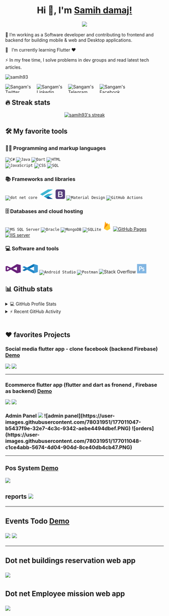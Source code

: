   <h1 align="center"> Hi 👋, I'm <a href="https://www.youtube.com/JohannesMilke?sub_confirmation=1">Samih damaj!</a></h1>

<p align="center">
  <a href="https://github.com/DenverCoder1/readme-typing-svg"><img src="https://readme-typing-svg.herokuapp.com/?lines=Full-stack%20web%20and%20app%20developer;7%2B%20years%20of%20coding%20experience;Always%20learning%20new%20things&font=Fira%20Code&center=true&width=440&height=45&color=0000ff&vCenter=true&size=22"></a>
</p>

🔭 I’m working as a Software developer and contributing to frontend and backend for building mobile & web and Desktop applications.

🌱  I’m currently learning Flutter ❤️ 

⚡ In my free time, I solve problems in dev groups and read latest tech articles.

<p align="left"> <img src="https://komarev.com/ghpvc/?username=codersangam&label=Views&color=green&style=plastic" alt="samih93" /> </p>


<a href="https://twitter.com/damajsam">
  <img align="left" alt="Sangam's Twitter" width="100px" height="28px" src="https://img.shields.io/badge/Twitter-1DA1F2?style=for-the-badge&logo=twitter&logoColor=white" />
</a>
<a href="https://www.linkedin.com/in/samih-damaj-4045ab102">
  <img align="left" alt="Sangam's Linkedin" width="100px" height="28px" src="https://img.shields.io/badge/LinkedIn-0077B5?style=for-the-badge&logo=linkedin&logoColor=white" />
</a>
<a href="https://t.me/samihdamaj">
  <img align="left" alt="Sangam's Telegram" width="100px" height="28px" src="https://img.shields.io/badge/Telegram-1DA1F2?style=for-the-badge&logo=telegram&logoColor=white&color=lightblue" />
</a>

<a href="https://www.facebook.com/profile.php?id=100007614497835">
  <img align="left" alt="Sangam's Facebook" width="100px" height="28px" src="https://img.shields.io/badge/Facebook-1DA1F2?style=for-the-badge&logo=facebook&logoColor=white&color=blue" />
</a>
<br/>

## 🔥 Streak stats

<p align="center">
  <a href="https://github.com/samih93">
    <img title="🔥 Get streak stats for your profile at git.io/streak-stats" alt="samih93's streak" src="https://github-readme-streak-stats.herokuapp.com/?user=samih93&theme=monokai-metallian&hide_border=true"/>
  </a>
</p>


## 🛠️ My favorite tools

### 👨‍💻 Programming and markup languages

<code><img alt="C#" src="https://custom-icon-badges.herokuapp.com/badge/C%23-68217A.svg?logo=cs2&logoColor=white"></code>
<code><img alt="Java" src="https://img.shields.io/badge/Java-007396.svg?logo=java&logoColor=white"></code>
<code><img alt="Dart" src="https://img.shields.io/badge/Dart-15A6C4.svg?logo=dart&logoColor=white"></code>
<code><img alt="HTML" src="https://img.shields.io/badge/HTML-E34F26.svg?logo=html5&logoColor=white">
</code>
<code><img alt="JavaScript" src="https://img.shields.io/badge/JavaScript-F7DF1E.svg?logo=javascript&logoColor=black"></code>
    <code><img alt="CSS" src="https://img.shields.io/badge/CSS-1572B6.svg?logo=css3&logoColor=white"></code>
<code><img alt="SQL" src="https://custom-icon-badges.herokuapp.com/badge/SQL-025E8C.svg?logo=database&logoColor=white">
</code>

### 📚 Frameworks and libraries


<code><img alt="dot net core" title="dot net core"  height="30" src="https://wpguru.co.uk/wp-content/uploads/2020/04/dotnet-logo.png"></code> 
  <code><img src="https://github.com/devicons/devicon/blob/master/icons/flutter/flutter-original.svg" title="Flutter" alt="Flutter" width="50" height="30"/></code>
  <code><img alt="bootstrap" title="bootstrap" height="30" src="https://raw.githubusercontent.com/github/explore/80688e429a7d4ef2fca1e82350fe8e3517d3494d/topics/bootstrap/bootstrap.png"></code> 
    <code><img height="30" alt="Material Design" src="https://img.shields.io/badge/Material%20Design-0081CB.svg?logo=material-design&logoColor=white"></code>
    <code><img alt="GitHub Actions"  height="30"  src="https://img.shields.io/badge/GitHub%20Actions-2671E5.svg?logo=github%20actions&logoColor=white"></code>


### 🗄️ Databases and cloud hosting
<code><img alt="MS SQL Server"  height="30" src="https://th.bing.com/th/id/OIP.sluuRP9RbH3MPqzbFNLEmQHaF_?pid=ImgDet&rs=1"></code> 
<code><img alt="Oracle"  height="30" src="https://th.bing.com/th/id/R.751c89e771ef0a0adac67f5bb43eccc3?rik=oYcAkKAkK4irRg&pid=ImgRaw&r=0"></code>
   <code><img alt="MongoDB" height="30"  src ="https://img.shields.io/badge/MongoDB-4ea94b.svg?logo=mongodb&logoColor=white"></code>
   <code><img alt="SQLite" height="30" src ="https://img.shields.io/badge/SQLite-07405e.svg?logo=sqlite&logoColor=white"></code>
   <code><img alt="firebase" title="firebase"  height="30" src="https://raw.githubusercontent.com/github/explore/80688e429a7d4ef2fca1e82350fe8e3517d3494d/topics/firebase/firebase.png"></code> 
    <a href="#"><img alt="GitHub Pages"  height="30" src="https://img.shields.io/badge/GitHub%20Pages-327FC7.svg?logo=github&logoColor=white"></a>
        <a href="#"><img alt="IIS server"  height="30" src="https://th.bing.com/th/id/R.074c26e9cf9cc04febe26ae52fc66fcb?rik=piK9uW3oQgPz%2fQ&pid=ImgRaw&r=0&sres=1&sresct=1"></a>

    

### 💻 Software and tools

<code> <img src="https://raw.githubusercontent.com/devicons/devicon/1119b9f84c0290e0f0b38982099a2bd027a48bf1/icons/visualstudio/visualstudio-plain.svg" title="visual studio" alt="visual studio" width="50" height="30"/></code>
<code><img src="https://github.com/devicons/devicon/blob/master/icons/vscode/vscode-original.svg" title="vscode" alt="vscode" width="50" height="30"/></code>
   <code><img alt="Android Studio" height="30" src="https://img.shields.io/badge/Android%20Studio-008678.svg?logo=android-studio&logoColor=white"></code>
   <code><img alt="Postman" height="30" src="https://img.shields.io/badge/Postman-FF6C37?logo=postman&logoColor=white"></code>
   <cdoe><img alt="Stack Overflow" height="30" src="https://img.shields.io/badge/-Stack%20Overflow-FE7A16?logo=stack-overflow&logoColor=white"></code>
      <cdoe><img alt="photoshop" height="30" src="https://raw.githubusercontent.com/devicons/devicon/1119b9f84c0290e0f0b38982099a2bd027a48bf1/icons/photoshop/photoshop-plain.svg"></code>





## 📊 Github stats

<details> 
  <summary>💻 GitHub Profile Stats</summary>
  <br/>
    <a href="https://github.com/samih93/"><img alt="samih's Github Stats" src="https://denvercoder1-github-readme-stats.vercel.app/api/?username=samih93&show_icons=true&count_private=true&theme=react&hide_border=true&bg_color=1F222E&title_color=F85D7F&icon_color=F8D866" height="192px"/></a>
  <a href="https://github.com/samih93"><img alt="DenverCoder1's Top Languages" src="https://github-readme-stats.vercel.app/api/top-langs/?username=samih93&langs_count=8&layout=compact&theme=react&hide_border=true&bg_color=1F222E&title_color=F85D7F&icon_color=F8D866&hide=Jupyter%20Notebook" height="192px"/></a>
  <br/>
  <b>Note:</b> Top languages is only a metric of the languages my public code consists of and doesn't reflect experience or skill level.
</details>


<details>
  <summary>⚡ Recent GitHub Activity</summary>
  <br/>
  
<!-- https://github.com/ashutosh00710/github-readme-activity-graph -->
<a href="https://github.com/samih93"><img alt="DenverCoder1's Activity Graph" src="https://denvercoder1-activity-graph.herokuapp.com/graph/?username=samih93&bg_color=1F222E&color=F8D866&line=F85D7F&point=FFFFFF&hide_border=true" /></a>
  </details>

<br/>

##  ♥ favorites Projects

### Social media flutter app - clone facebook (backend Firebase) <a href="https://youtu.be/xWbw0rxFods">Demo</a>
<img src="https://user-images.githubusercontent.com/78031951/170950704-f8fc7208-d35f-45e3-b589-ecf4487140f6.PNG">
<img src="https://user-images.githubusercontent.com/78031951/170953817-28941ffd-3e61-404e-9093-1a7d940d73b1.PNG">
<hr/>

### Ecommerce flutter app (flutter and dart as fronend , Firebase as backend) <a href="https://youtu.be/aTN9V3hu0JM">Demo</a>

<img src="https://user-images.githubusercontent.com/78031951/172792943-7b19e294-28e5-47c0-89da-b09791b74e60.PNG">
<img src="https://user-images.githubusercontent.com/78031951/172797236-0deb36e5-bbd4-4e6e-8cab-d8e10614b831.PNG">

<h3><b>Admin Panel<b></hr>
<img src="https://user-images.githubusercontent.com/78031951/176771306-375e748f-97f4-47b1-961f-ea11329c8dbd.PNG">
![admin panel](https://user-images.githubusercontent.com/78031951/177011047-b5437f9e-32e7-4c3c-9342-aebe4494dbef.PNG)
![orders](https://user-images.githubusercontent.com/78031951/177011048-c1ce4abb-5674-4d04-904d-8ce40db4cb47.PNG)

<hr/>




### Pos System  <a href="https://youtu.be/8bOjXXn_E20">Demo</a>

<img src="https://user-images.githubusercontent.com/78031951/174441858-c21db5f1-854c-45ef-b91d-25e0d8c593a7.png">

<h3><b>reports<b></hr>
  
<img src="https://user-images.githubusercontent.com/78031951/174441862-177f4a4a-7294-4e39-b481-3e6e89c6a97f.png">
<hr/>


### Events Todo  <a href="https://youtu.be/46nVCXpPo00">Demo</a>

<img src="https://user-images.githubusercontent.com/78031951/173202162-dd62398f-fbf0-4471-a8a9-516e6126fb72.png">
<img src="https://user-images.githubusercontent.com/78031951/173202163-fffb8b10-8d47-4bf6-95e2-70cb2065dd89.png">
<hr/>


### Dot net buildings reservation web app 

<img src="https://user-images.githubusercontent.com/78031951/150747672-d7fe460c-ff65-4b0a-87ff-5cb51050fa71.jpg">

### Dot net Employee mission web app 

<img src="https://user-images.githubusercontent.com/78031951/150744242-32fc34da-d2c5-4fea-9437-3f648df9ca15.png">

